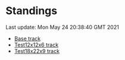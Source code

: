 # Standings

Last update: Mon May 24 20:38:40 GMT 2021

* [Base track](comps/Base/2021-05-24/standings.md)
* [Test12x12x6 track](comps/Test12x12x6/2021-05-24/standings.md)
* [Test18x22x9 track](comps/Test18x22x9/2021-05-24/standings.md)
